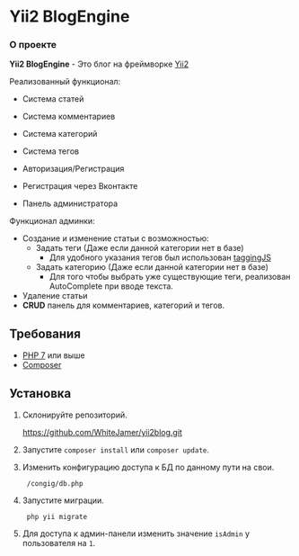 # Yii2 BlogEngine
### О проекте

**Yii2 BlogEngine** - Это блог на фреймворке [Yii2](https://www.yiiframework.com/)
 
Реализованный функционал:

* Система статей
* Система комментариев
* Система категорий
* Система тегов


* Авторизация/Регистрация
* Регистрация через Вконтакте


* Панель администратора

Функционал админки:
* Создание и изменение статьи с возможностью:
    * Задать теги (Даже если данной категории нет в базе)
        * Для удобного указания тегов был использован [taggingJS](https://github.com/sniperwolf/taggingJS)
    * Задать категорию (Даже если данной категории нет в базе)
        * Для того чтобы выбрать уже существующие теги, реализован AutoComplete при вводе текста.
* Удаление статьи
* **CRUD** панель для комментариев, категорий и тегов.

## Требования
 * [PHP 7](https://www.php.net/downloads.php) или выше
 * [Composer](https://getcomposer.org/download/)
 
## Установка
1. Склонируйте репозиторий.

    https://github.com/WhiteJamer/yii2blog.git

2. Запустите `composer install` или `composer update`.
        
3. Изменить конфигурацию доступа к БД по данному пути на свои.
    
        /congig/db.php
        
4. Запустите миграции.
       
        php yii migrate 
        
5. Для доступа к админ-панели изменить значение `isAdmin` у пользователя на `1`.


